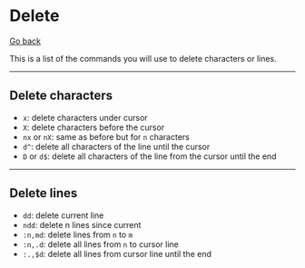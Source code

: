# Delete

[Go back](..#-and-now-mastering-it)

This is a list of the commands you will use to delete characters or lines.

<hr class="sl">

## Delete characters

* `x`: delete characters under cursor
* `X`: delete characters before the cursor
* `nx` or `nX`: same as before but for `n` characters
* `d^`: delete all characters of the line until the cursor
* `D` or `d$`: delete all characters of the line from the cursor until the end

<hr class="sr">

## Delete lines

* `dd`: delete current line
* `ndd`: delete n lines since current
* `:n,md`: delete lines from `n` to `m`
* `:n,.d`: delete all lines from `n` to cursor line
* `:.,$d`: delete all lines from cursor line until the end